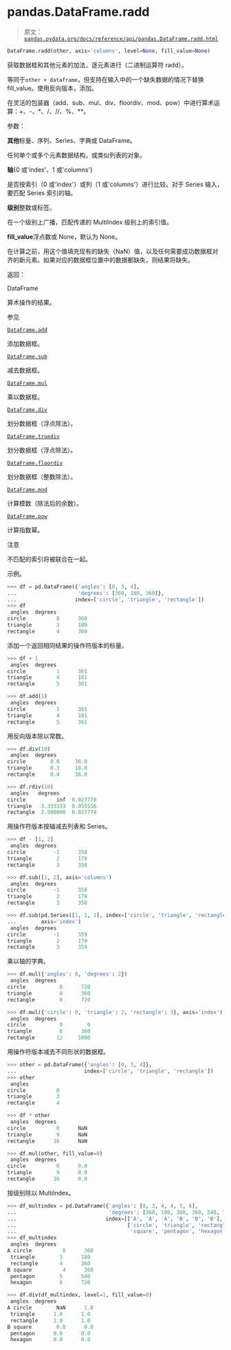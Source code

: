 # pandas.DataFrame.radd

> 原文：[`pandas.pydata.org/docs/reference/api/pandas.DataFrame.radd.html`](https://pandas.pydata.org/docs/reference/api/pandas.DataFrame.radd.html)

```py
DataFrame.radd(other, axis='columns', level=None, fill_value=None)
```

获取数据框和其他元素的加法，逐元素进行（二进制运算符 radd）。

等同于`other + dataframe`，但支持在输入中的一个缺失数据的情况下替换 fill_value。使用反向版本，添加。

在灵活的包装器（add、sub、mul、div、floordiv、mod、pow）中进行算术运算：+、-、*、/、//、%、**。

参数：

**其他**标量、序列、Series、字典或 DataFrame。

任何单个或多个元素数据结构，或类似列表的对象。

**轴**{0 或'index'，1 或'columns'}

是否按索引（0 或'index'）或列（1 或'columns'）进行比较。对于 Series 输入，要匹配 Series 索引的轴。

**级别**整数或标签。

在一个级别上广播，匹配传递的 MultiIndex 级别上的索引值。

**fill_value**浮点数或 None，默认为 None。

在计算之前，用这个值填充现有的缺失（NaN）值，以及任何需要成功数据框对齐的新元素。如果对应的数据框位置中的数据都缺失，则结果将缺失。

返回：

DataFrame

算术操作的结果。

参见

[`DataFrame.add`](https://pandas.pydata.org/docs/reference/api/pandas.DataFrame.add.html#pandas.DataFrame.add "pandas.DataFrame.add")

添加数据框。

[`DataFrame.sub`](https://pandas.pydata.org/docs/reference/api/pandas.DataFrame.sub.html#pandas.DataFrame.sub "pandas.DataFrame.sub")

减去数据框。

[`DataFrame.mul`](https://pandas.pydata.org/docs/reference/api/pandas.DataFrame.mul.html#pandas.DataFrame.mul "pandas.DataFrame.mul")

乘以数据框。

[`DataFrame.div`](https://pandas.pydata.org/docs/reference/api/pandas.DataFrame.div.html#pandas.DataFrame.div "pandas.DataFrame.div")

划分数据框（浮点除法）。

[`DataFrame.truediv`](https://pandas.pydata.org/docs/reference/api/pandas.DataFrame.truediv.html#pandas.DataFrame.truediv "pandas.DataFrame.truediv")

划分数据框（浮点除法）。

[`DataFrame.floordiv`](https://pandas.pydata.org/docs/reference/api/pandas.DataFrame.floordiv.html#pandas.DataFrame.floordiv "pandas.DataFrame.floordiv")

划分数据框（整数除法）。

[`DataFrame.mod`](https://pandas.pydata.org/docs/reference/api/pandas.DataFrame.mod.html#pandas.DataFrame.mod "pandas.DataFrame.mod")

计算模数（除法后的余数）。

[`DataFrame.pow`](https://pandas.pydata.org/docs/reference/api/pandas.DataFrame.pow.html#pandas.DataFrame.pow "pandas.DataFrame.pow")

计算指数幂。

注意

不匹配的索引将被联合在一起。

示例。

```py
>>> df = pd.DataFrame({'angles': [0, 3, 4],
...                    'degrees': [360, 180, 360]},
...                   index=['circle', 'triangle', 'rectangle'])
>>> df
 angles  degrees
circle          0      360
triangle        3      180
rectangle       4      360 
```

添加一个返回相同结果的操作符版本的标量。

```py
>>> df + 1
 angles  degrees
circle          1      361
triangle        4      181
rectangle       5      361 
```

```py
>>> df.add(1)
 angles  degrees
circle          1      361
triangle        4      181
rectangle       5      361 
```

用反向版本除以常数。

```py
>>> df.div(10)
 angles  degrees
circle        0.0     36.0
triangle      0.3     18.0
rectangle     0.4     36.0 
```

```py
>>> df.rdiv(10)
 angles   degrees
circle          inf  0.027778
triangle   3.333333  0.055556
rectangle  2.500000  0.027778 
```

用操作符版本按轴减去列表和 Series。

```py
>>> df - [1, 2]
 angles  degrees
circle         -1      358
triangle        2      178
rectangle       3      358 
```

```py
>>> df.sub([1, 2], axis='columns')
 angles  degrees
circle         -1      358
triangle        2      178
rectangle       3      358 
```

```py
>>> df.sub(pd.Series([1, 1, 1], index=['circle', 'triangle', 'rectangle']),
...        axis='index')
 angles  degrees
circle         -1      359
triangle        2      179
rectangle       3      359 
```

乘以轴的字典。

```py
>>> df.mul({'angles': 0, 'degrees': 2})
 angles  degrees
circle           0      720
triangle         0      360
rectangle        0      720 
```

```py
>>> df.mul({'circle': 0, 'triangle': 2, 'rectangle': 3}, axis='index')
 angles  degrees
circle           0        0
triangle         6      360
rectangle       12     1080 
```

用操作符版本减去不同形状的数据框。

```py
>>> other = pd.DataFrame({'angles': [0, 3, 4]},
...                      index=['circle', 'triangle', 'rectangle'])
>>> other
 angles
circle          0
triangle        3
rectangle       4 
```

```py
>>> df * other
 angles  degrees
circle          0      NaN
triangle        9      NaN
rectangle      16      NaN 
```

```py
>>> df.mul(other, fill_value=0)
 angles  degrees
circle          0      0.0
triangle        9      0.0
rectangle      16      0.0 
```

按级别除以 MultiIndex。

```py
>>> df_multindex = pd.DataFrame({'angles': [0, 3, 4, 4, 5, 6],
...                              'degrees': [360, 180, 360, 360, 540, 720]},
...                             index=[['A', 'A', 'A', 'B', 'B', 'B'],
...                                    ['circle', 'triangle', 'rectangle',
...                                     'square', 'pentagon', 'hexagon']])
>>> df_multindex
 angles  degrees
A circle          0      360
 triangle        3      180
 rectangle       4      360
B square          4      360
 pentagon        5      540
 hexagon         6      720 
```

```py
>>> df.div(df_multindex, level=1, fill_value=0)
 angles  degrees
A circle        NaN      1.0
 triangle      1.0      1.0
 rectangle     1.0      1.0
B square        0.0      0.0
 pentagon      0.0      0.0
 hexagon       0.0      0.0 
```
